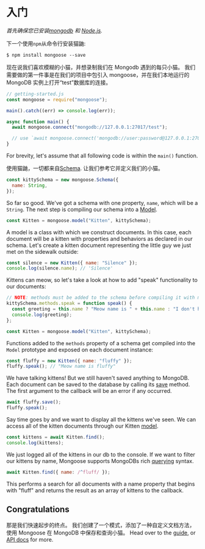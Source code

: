 # 入门

<style>
  hr {
    display: block;
    margin-top: 40px;
    margin-bottom: 40px;
    border: 0px;
    height: 1px;
    background-color: #232323;
    width: 100%;
  }
</style>

_首先确保您已安装[mongodb](http://www.mongodb.org/downloads) 和 [Node.js](http://nodejs.org/)._

下一个使用`npm`从命令行安装猫鼬:

```
$ npm install mongoose --save
```

现在说我们喜欢模糊的小猫，并想录制我们在 Mongodb 遇到的每只小猫。
我们需要做的第一件事是在我们的项目中包引入 mongoose，并在我们本地运行的 MongoDB 实例上打开“test”数据库的连接。

```javascript
// getting-started.js
const mongoose = require("mongoose");

main().catch((err) => console.log(err));

async function main() {
  await mongoose.connect("mongodb://127.0.0.1:27017/test");

  // use `await mongoose.connect('mongodb://user:password@127.0.0.1:27017/test');` if your database has auth enabled
}
```

For brevity, let's assume that all following code is within the `main()` function.

使用猫鼬，一切都来自[Schema](guide.md).
让我们参考它并定义我们的小猫。

```javascript
const kittySchema = new mongoose.Schema({
  name: String,
});
```

So far so good. We've got a schema with one property, `name`, which will be a `String`. The next step is compiling our schema into a [Model](models.html).

```javascript
const Kitten = mongoose.model("Kitten", kittySchema);
```

A model is a class with which we construct documents.
In this case, each document will be a kitten with properties and behaviors as declared in our schema.
Let's create a kitten document representing the little guy we just met on the sidewalk outside:

```javascript
const silence = new Kitten({ name: "Silence" });
console.log(silence.name); // 'Silence'
```

Kittens can meow, so let's take a look at how to add "speak" functionality
to our documents:

```javascript
// NOTE: methods must be added to the schema before compiling it with mongoose.model()
kittySchema.methods.speak = function speak() {
  const greeting = this.name ? "Meow name is " + this.name : "I don't have a name";
  console.log(greeting);
};

const Kitten = mongoose.model("Kitten", kittySchema);
```

Functions added to the `methods` property of a schema get compiled into
the `Model` prototype and exposed on each document instance:

```javascript
const fluffy = new Kitten({ name: "fluffy" });
fluffy.speak(); // "Meow name is fluffy"
```

We have talking kittens! But we still haven't saved anything to MongoDB.
Each document can be saved to the database by calling its [save](api/model.html#model_Model-save) method. The first argument to the callback will be an error if any occurred.

```javascript
await fluffy.save();
fluffy.speak();
```

Say time goes by and we want to display all the kittens we've seen.
We can access all of the kitten documents through our Kitten [model](models.html).

```javascript
const kittens = await Kitten.find();
console.log(kittens);
```

We just logged all of the kittens in our db to the console.
If we want to filter our kittens by name, Mongoose supports MongoDBs rich [querying](queries.html) syntax.

```javascript
await Kitten.find({ name: /^fluff/ });
```

This performs a search for all documents with a name property that begins
with "fluff" and returns the result as an array of kittens to the callback.

## Congratulations

那是我们快速起步的终点。
我们创建了一个模式，添加了一种自定义文档方法，使用 Mongoose 在 MongoDB 中保存和查询小猫。
Head over to the [guide](guide.md), or [API docs](api/mongoose.md) for more.
